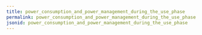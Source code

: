 ```yaml
---
title: power_consumption_and_power_management_during_the_use_phase
permalink: power_consumption_and_power_management_during_the_use_phase.html
jsonid: power_consumption_and_power_management_during_the_use_phase
---
```

